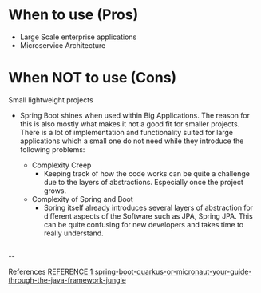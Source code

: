 # When to use (Pros)

- Large Scale enterprise applications
- Microservice Architecture

# When NOT to use (Cons)

Small lightweight projects

- Spring Boot shines when used within Big Applications. The reason for this is also mostly what makes it not a good fit for smaller projects. There is a lot of implementation and functionality suited for large applications which a small one do not need while they introduce the following problems:

  - Complexity Creep
    - Keeping track of how the code works can be quite a challenge due to   the layers of abstractions. Especially once the project grows.
  - Complexity of Spring and Boot
    - Spring itself already introduces several layers of abstraction for   different aspects of the Software such as JPA, Spring JPA. This can be   quite confusing for new developers and takes time to really understand.

##

--

References
[REFERENCE 1](www..nl)
[spring-boot-quarkus-or-micronaut-your-guide-through-the-java-framework-jungle](https://hiq.se/en/insight/spring-boot-quarkus-or-micronaut-your-guide-through-the-java-framework-jungle/)
